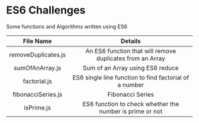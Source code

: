 # ES6 Challenges
Some functions and Algorithms written using ES6 

| File Name           | Details                                                    |
| :-------------:     |:----------------------------------------------------------:| 
| removeDuplicates.js | An ES6 function that will remove duplicates from an Array  | 
| sumOfAnArray.js     | Sum of  an Array using ES6 reduce                          |   
| factorial.js        | ES6 single line function to find factorial of a number     |
| fibonacciSeries.js  | Fibonacci Series                                           |
| isPrime.js          | ES6 function to check whether the number is prime or not   |
